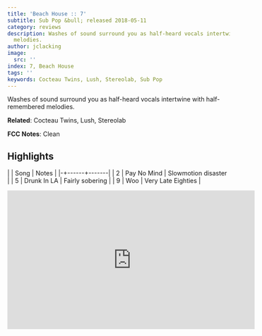 ```yaml
---
title: 'Beach House :: 7'
subtitle: Sub Pop &bull; released 2018-05-11
category: reviews
description: Washes of sound surround you as half-heard vocals intertwine with half-remembered
  melodies.
author: jclacking
image:
  src: ''
index: 7, Beach House
tags: ''
keywords: Cocteau Twins, Lush, Stereolab, Sub Pop
---
```

Washes of sound surround you as half-heard vocals intertwine with half-remembered melodies.<!--more-->

**Related**: Cocteau Twins, Lush, Stereolab

**FCC Notes**: Clean

## Highlights

| | Song | Notes |
|-+------+-------|
| 2 | Pay No Mind | Slowmotion disaster |
| 5 | Drunk In LA | Fairly sobering |
| 9 | Woo | Very Late Eighties |

<div class="tlo-detail-video"><iframe width="560" height="315" src="https://www.youtube.com/embed/M0vMIQLXxqQ" frameborder="0" allow="autoplay; encrypted-media" allowfullscreen></iframe></div>

